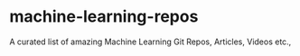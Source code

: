 # machine-learning-repos
A curated list of amazing Machine Learning Git Repos, Articles, Videos etc.,
